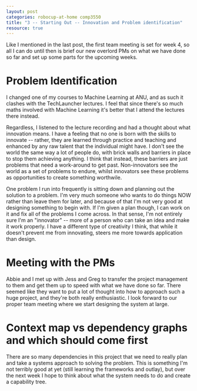 ```yaml
---
layout: post
categories: robocup-at-home comp3550
title: "3 -- Starting Out -- Innovation and Problem identification" 
resource: true
---
```



Like I mentioned in the last post, the first team meeting is set for week 4, so all I can do until then is brief our new overlord PMs on what we have done so far and set up some parts for the upcoming weeks.   


# Problem Identification
I changed one of my courses to Machine Learning at ANU, and as such it clashes with the TechLauncher lectures.  I feel that since there's so much maths involved with Machine Learning it's better that I attend the lectures there instead.

Regardless, I listened to the lecture recording and had a thought about what innovation means.  I have a feeling that no one is born with the skills to innovate -- rather, they are learned through practice and teaching and enhanced by any raw talent that the individual might have.  I don't see the world the same way a lot of people do, with brick walls and barriers in place to stop them achieving anything.  I think that instead, these barriers are just problems that need a work-around to get past.  Non-innovators see the world as a set of problems to endure, whilst innovators see these problems as opportunities to create something worthwile. 

One problem I run into frequently is sitting down and planning out the solution to a problem.  I'm very much someone who wants to do things NOW rather than leave them for later, and because of that I'm not very good at designing something to begin with.  If I'm given a plan though, I can work on it and fix all of the problems I come across.  In that sense, I'm not entirely sure I'm an "innovator" -- more of a person who can take an idea and make it work properly.  I have a different type of creativity I think, that while it doesn't prevent me from innovating, steers me more towards application than design.

# Meeting with the PMs

Abbie and I met up with Jess and Greg to transfer the project management to them and get them up to speed with what we have done so far.  There seemed like they want to put a lot of thought into how to approach such a huge project, and they're both really enthusiastic.  I look forward to our proper team meeting where we start designing the system at large.

# Context map vs dependency graphs and which should come first
There are so many dependencies in this project that we need to really plan and take a systems approach to solving the problem.  This is something I'm not terribly good at yet (still learning the frameworks and outlay), but over the next week I hope to think about what the system needs to do and create a capability tree.
